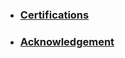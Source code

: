 

- ### [Certifications](https://github.com/anuragambuja/anuragambuja/tree/master/accomplishments/certifications)

- ### [Acknowledgement](https://github.com/anuragambuja/anuragambuja/tree/master/accomplishments/Acknowledgement)
